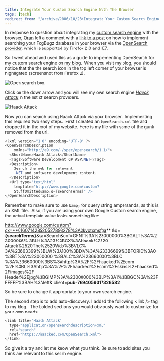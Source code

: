 ```yaml
---
title: Integrate Your Custom Search Engine With The Browser
tags: [tech]
redirect_from: "/archive/2006/10/23/Integrate_Your_Custom_Search_Engine_With_The_Browser.aspx/"
---
```


In response to question about integrating my [custom search
engine](https://haacked.com/archive/2006/10/23/My_Very_Own_Search_Engine.aspx "Custom Search Engine")
with the browser, [Oran](http://orand.blogspot.com/ "Oran's Blog") left
a comment with a [link to a
post](http://orand.blogspot.com/2006/02/fogbugz-browser-search-integration.html "Intgrate Search")
on how to implement searching your FogBugz database in your browser via
the [OpenSearch provider](http://opensearch.a9.com/ "A9 OpenSearch"),
which is supported by Firefox 2.0 and IE7.

So I went ahead and used this as a guide to implementing OpenSearch for
my custom search engine on [my blog](https://haacked.com/ "My Blog"). 
When you visit my blog, you should notice that the the search icon in
the top left corner of your browser is highlighted (screenshot from
Firefox 2).

![Open search
box.](https://haacked.com/assets/images/haacked_com/WindowsLiveWriter/IntegrateYourCustomSearchEngineWithTheBr_CE08/OpenSearchBox4.png)

Click on the down arrow and you will see my own search engine *[Haack
Attack](https://haacked.com/archive/2006/10/23/My_Very_Own_Search_Engine.aspx "My Very Own Search Engine")*
in the list of search providers.

![Haack
Attack](https://haacked.com/assets/images/haacked_com/WindowsLiveWriter/IntegrateYourCustomSearchEngineWithTheBr_CE08/HaackSearchProviderInList4.png)

Now you can search using Haack Attack via your browser.  Implementing
this required two easy steps.  First I created an `OpenSearch.xml` file
and dropped it in the root of my website. Here is my file with some of
the gunk removed from the url.

```csharp
<?xml version="1.0" encoding="UTF-8" ?>
<OpenSearchDescription 
    xmlns="http://a9.com/-/spec/opensearch/1.1/">
  <ShortName>Haack Attack</ShortName>
  <Tags>Software Development C# ASP.NET</Tags>
  <Description>
    Search the web for relevant 
    .NET and software development content.
  </Description>
  <Url type="text/html" 
    template="http://www.google.com/custom?
    StuffOmitted&amp;q={searchTerms}" />
</OpenSearchDescription>
```

Remember to make sure to use `&amp;` for query string ampersands, as
this is an XML file.  Also, if you are using your own Google Custom
search engine, the actual template value looks something like:

http://www.google.com/custom?cx=**016071428520527893278%3A3kvxtxmsfga**
&q=**{searchTerms}**&sa=Search&cof=GFNT%3A%23000000%3BGALT%3A%23000066%
3BLH%3A23%3BCX%3AHaack%2520 Attack%2520The%2520Web%3BVLC%
3A%23663399%3BLW%3A100%3BDIV%3A%23336699%3BFORID%3A0%3BT%3A%23000000
%3BALC%3A%23660000%3BLC %3A%23660000%3BS%3Ahttp%3A%2F%2Fhaacked%2Ecom
%2F%3BL%3Ahttp%3A%2F%2Fhaacked%2Ecom%2Fskins%2Fhaacked%2Fimages%2F
Header%2Ejpg%3BGIMP%3A%23000000%3BLP%3A1%3BBGC%3A%23FFFFFF%3BAH%3Aleft&
client=**pub-7694059317326582**

So be sure to change it appropriate to your own search engine.

The second step is to add auto-discovery. I added the following \<link
/\> tag to my blog.  The bolded sections you would obviously want to
customize for your own needs.

```csharp
<link title="Haack Attack" 
  type="application/opensearchdescription+xml" 
  rel="search" 
  href="https://haacked.com/OpenSearch.xml">
</link>
```

So give it a try and let me know what you think. Be sure to add sites
you think are relevant to this searh engine.

